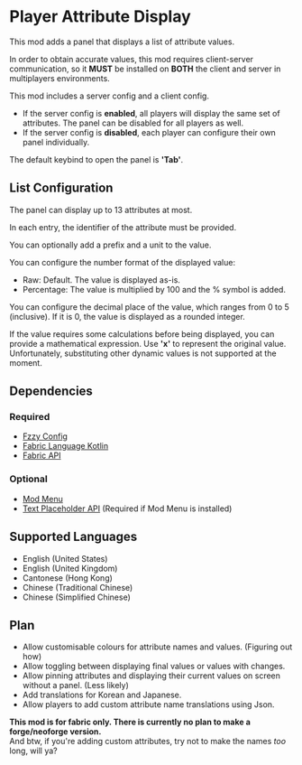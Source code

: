 # Player Attribute Display
This mod adds a panel that displays a list of attribute values.

In order to obtain accurate values, this mod requires client-server communication, so it **MUST** be installed on **BOTH** the client and server in multiplayers environments.

This mod includes a server config and a client config. 
- If the server config is **enabled**, all players will display the same set of attributes. The panel can be disabled for all players as well.
- If the server config is **disabled**, each player can configure their own panel individually.

The default keybind to open the panel is **'Tab'**.

## List Configuration
The panel can display up to 13 attributes at most.

In each entry, the identifier of the attribute must be provided.

You can optionally add a prefix and a unit to the value.

You can configure the number format of the displayed value:
- Raw: Default. The value is displayed as-is.
- Percentage: The value is multiplied by 100 and the % symbol is added.
  
You can configure the decimal place of the value, which ranges from 0 to 5 (inclusive). If it is 0, the value is displayed as a rounded integer.

If the value requires some calculations before being displayed, you can provide a mathematical expression. Use **'x'** to represent the original value. Unfortunately, substituting other dynamic values is not supported at the moment.

## Dependencies
### Required
- [Fzzy Config](https://modrinth.com/mod/fzzy-config)
- [Fabric Language Kotlin](https://modrinth.com/mod/fabric-language-kotlin)
- [Fabric API](https://modrinth.com/mod/fabric-api)

### Optional
- [Mod Menu](https://modrinth.com/mod/modmenu) 
- [Text Placeholder API](https://modrinth.com/mod/placeholder-api) (Required if Mod Menu is installed)

## Supported Languages
- English (United States)
- English (United Kingdom)
- Cantonese (Hong Kong)
- Chinese (Traditional Chinese)
- Chinese (Simplified Chinese)

## Plan
- Allow customisable colours for attribute names and values. (Figuring out how)
- Allow toggling between displaying final values or values with changes. 
- Allow pinning attributes and displaying their current values on screen without a panel. (Less likely)
- Add translations for Korean and Japanese.
- Allow players to add custom attribute name translations using Json.

**This mod is for fabric only. There is currently no plan to make a forge/neoforge version.**
<br>And btw, if you're adding custom attributes, try not to make the names _too_ long, will ya?
